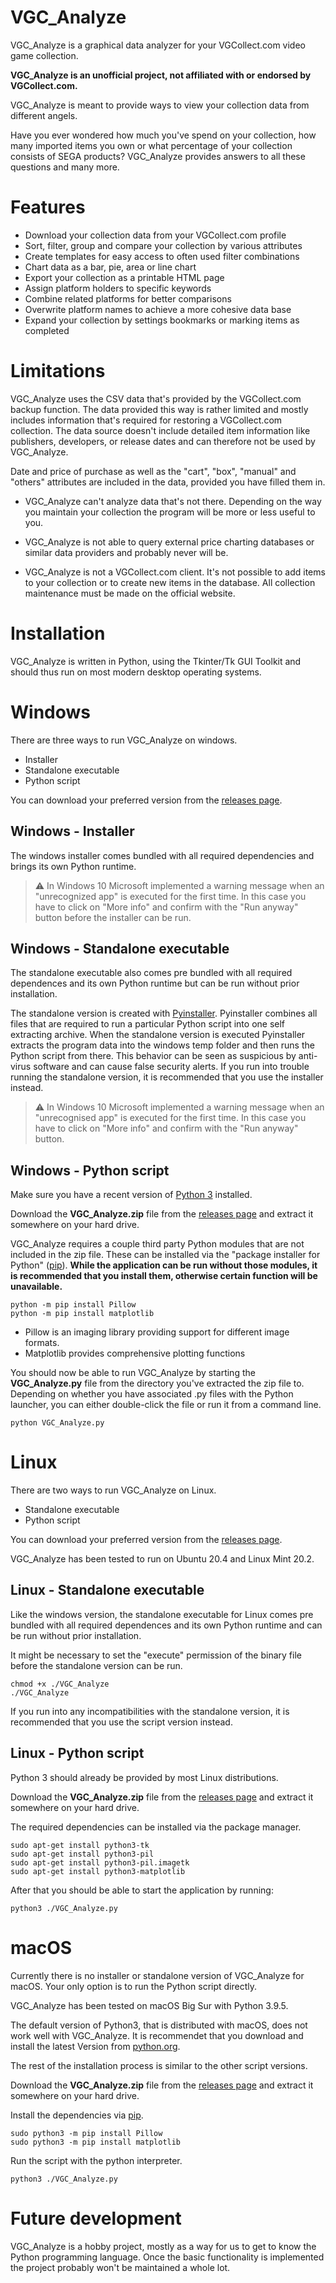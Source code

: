 # VGC_Analyze
VGC_Analyze is a graphical data analyzer for your VGCollect.com video game collection.

**VGC_Analyze is an unofficial project, not affiliated with or endorsed by VGCollect.com.**


VGC_Analyze is meant to provide ways to view your collection data from different angels.

Have you ever wondered how much you've spend on your collection, how many imported items you own or what percentage of your collection consists of SEGA products? VGC_Analyze provides answers to all these questions and many more.


# Features
 * Download your collection data from your VGCollect.com profile
 * Sort, filter, group and compare your collection by various attributes
 * Create templates for easy access to often used filter combinations
 * Chart data as a bar, pie, area or line chart
 * Export your collection as a printable HTML page
 * Assign platform holders to specific keywords
 * Combine related platforms for better comparisons
 * Overwrite platform names to achieve a more cohesive data base
 * Expand your collection by settings bookmarks or marking items as completed


# Limitations
VGC_Analyze uses the CSV data that's provided by the VGCollect.com backup function. The data provided this way is rather limited and mostly includes information that's required for restoring a VGCollect.com collection. The data source doesn't include detailed item information like publishers, developers, or release dates and can therefore not be used by VGC_Analyze.

Date and price of purchase as well as the "cart", "box", "manual" and "others" attributes are included in the data, provided you have filled them in.

 * VGC_Analyze can't analyze data that's not there. Depending on the way you maintain your collection the program will be more or less useful to you.

 * VGC_Analyze is not able to query external price charting databases or similar data providers and probably never will be.

 * VGC_Analyze is not a VGCollect.com client. It's not possible to add items to your collection or to create new items in the database. All collection maintenance must be made on the official website.


# Installation
VGC_Analyze is written in Python, using the Tkinter/Tk GUI Toolkit and should thus run on most modern desktop operating systems.

# Windows
There are three ways to run VGC_Analyze on windows.

 * Installer
 * Standalone executable
 * Python script

You can download your preferred version from the [releases page](https://github.com/x211321/VGC_Analyze/releases).

## Windows - Installer
The windows installer comes bundled with all required dependencies and brings its own Python runtime.


> ⚠ In Windows 10 Microsoft implemented a warning message when an "unrecognized app" is executed for the first time. In this case you have to click on "More info" and confirm with the "Run anyway" button before the installer can be run.



## Windows - Standalone executable
The standalone executable also comes pre bundled with all required dependences and its own Python runtime but can be run without prior installation.

The standalone version is created with [Pyinstaller](https://www.pyinstaller.org/). Pyinstaller combines all files that are required to run a particular Python script into one self extracting archive. When the standalone version is executed Pyinstaller extracts the program data into the windows temp folder and then runs the Python script from there. This behavior can be seen as suspicious by anti-virus software and can cause false security alerts. If you run into trouble running the standalone version, it is recommended that you use the installer instead.


> ⚠ In Windows 10 Microsoft implemented a warning message when an "unrecognised app" is executed for the first time. In this case you have to click on "More info" and confirm with the "Run anyway" button.

## Windows - Python script
Make sure you have a recent version of [Python 3](https://www.python.org/downloads/) installed.

Download the **VGC_Analyze.zip** file from the [releases page](https://github.com/x211321/VGC_Analyze/releases) and extract it somewhere on your hard drive.

VGC_Analyze requires a couple third party Python modules that are not included in the zip file. These can be installed via the "package installer for Python" ([pip]([https://pypi.org)). **While the application can be run without those modules, it is recommended that you install them, otherwise certain function will be unavailable.**



```
python -m pip install Pillow
python -m pip install matplotlib
```

 * Pillow is an imaging library providing support for different image formats.
 * Matplotlib provides comprehensive plotting functions


You should now be able to run VGC_Analyze by starting the **VGC_Analyze.py** file from the directory you've extracted the zip file to. Depending on whether you have associated .py files with the Python launcher, you can either double-click the file or run it from a command line.

```
python VGC_Analyze.py
```


# Linux
There are two ways to run VGC_Analyze on Linux.

 * Standalone executable
 * Python script

You can download your preferred version from the [releases page](https://github.com/x211321/VGC_Analyze/releases).

VGC_Analyze has been tested to run on Ubuntu 20.4 and Linux Mint 20.2.

## Linux - Standalone executable
Like the windows version, the standalone executable for Linux comes pre bundled with all required dependences and its own Python runtime and can be run without prior installation.

It might be necessary to set the "execute" permission of the binary file before the standalone version can be run.

```
chmod +x ./VGC_Analyze
./VGC_Analyze
```

If you run into any incompatibilities with the standalone version, it is recommended that you use the script version instead.

## Linux - Python script
Python 3 should already be provided by most Linux distributions.

Download the **VGC_Analyze.zip** file from the [releases page](https://github.com/x211321/VGC_Analyze/releases) and extract it somewhere on your hard drive.

The required dependencies can be installed via the package manager.
```
sudo apt-get install python3-tk
sudo apt-get install python3-pil
sudo apt-get install python3-pil.imagetk
sudo apt-get install python3-matplotlib
```

After that you should be able to start the application by running:
```
python3 ./VGC_Analyze.py
```


# macOS
Currently there is no installer or standalone version of VGC_Analyze for macOS. Your only option is to run the Python script directly.

VGC_Analyze has been tested on macOS Big Sur with Python 3.9.5.

The default version of Python3, that is distributed with macOS, does not work well with VGC_Analyze. It is recommendet that you download and install the latest Version from [python.org](https://python.org).

The rest of the installation process is similar to the other script versions.

Download the **VGC_Analyze.zip** file from the [releases page](https://github.com/x211321/VGC_Analyze/releases) and extract it somewhere on your hard drive.

Install the dependencies via [pip]([https://pypi.org).
```
sudo python3 -m pip install Pillow
sudo python3 -m pip install matplotlib
```

Run the script with the python interpreter.
```
python3 ./VGC_Analyze.py
```


# Future development
VGC_Analyze is a hobby project, mostly as a way for us to get to know the Python programming language. Once the basic functionality is implemented the project probably won't be maintained a whole lot.
